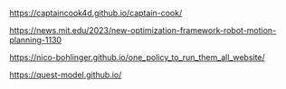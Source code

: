 https://captaincook4d.github.io/captain-cook/

https://news.mit.edu/2023/new-optimization-framework-robot-motion-planning-1130

https://nico-bohlinger.github.io/one_policy_to_run_them_all_website/

https://quest-model.github.io/
